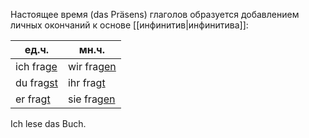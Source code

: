 Настоящее время (das Präsens) глаголов образуется добавлением личных окончаний к основе [[инфинитив|инфинитива]]:

| ед.ч.            | мн.ч.             |
| ---------------- | ----------------- |
| ich frag<u>e</u> | wir frag<u>en</u> |
| du frag<u>st</u> | ihr frag<u>t</u>  |
| er frag<u>t</u>  | sie frag<u>en</u> |
Ich lese das Buch.